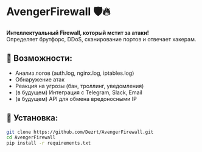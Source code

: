 # AvengerFirewall 🛡️🔥

**Интеллектуальный Firewall, который мстит за атаки!**  
Определяет брутфорс, DDoS, сканирование портов и отвечает хакерам.  

## 📌 Возможности:
- Анализ логов (auth.log, nginx.log, iptables.log)
- Обнаружение атак
- Реакция на угрозы (бан, троллинг, уведомления)
- (в будущем) Интеграция с Telegram, Slack, Email
- (в будущем) API для обмена вредоносными IP

## 🚀 Установка:
```bash
git clone https://github.com/Dezrt/AvengerFirewall.git
cd AvengerFirewall
pip install -r requirements.txt

